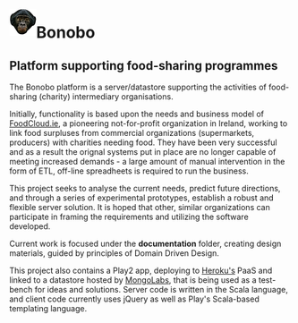 <img src="https://github.com/foodcloud/bonobo/blob/master/public/images/bonobo.png" align="left" height="48" width="48"><h1>Bonobo</h1>

## Platform supporting food-sharing programmes

The Bonobo platform is a server/datastore supporting the activities of food-sharing (charity) intermediary organisations.

Initially, functionality is based upon the needs and business model of [FoodCloud.ie](http://foodcloud.ie/), a pioneering not-for-profit organization in Ireland, working to link food surpluses from commercial organizations (supermarkets, producers) with charities needing food.  They have been very successful and as a result the orignal systems put in place are no longer capable of meeting increased demands - a large amount of manual intervention in the form of ETL, off-line spreadheets is required to run the business.

This project seeks to analyse the current needs, predict future directions, and through a series of experimental prototypes, establish a robust and flexible server solution.
It is hoped that other, similar organizations can participate in framing the requirements and utilizing the software developed.

Current work is focused under the **documentation** folder, creating design materials, guided by principles of Domain Driven Design.

This project also contains a Play2 app, deploying to [Heroku's](https://www.heroku.com/) PaaS and linked to a datastore hosted by [MongoLabs](https://mongolab.com/), that is being used as a test-bench for ideas and solutions.  Server code is written in the Scala language, and client code currently uses jQuery as well as Play's Scala-based templating language.
